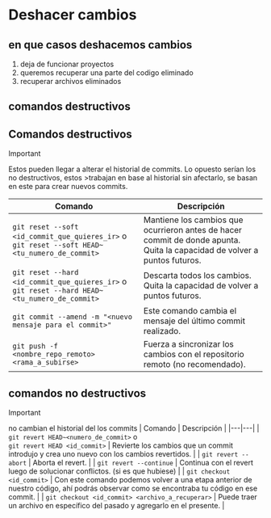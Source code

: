 # Deshacer cambios
## en que casos deshacemos cambios
1. deja de funcionar proyectos
2. queremos recuperar una parte del codigo eliminado
3. recuperar archivos eliminados
## comandos destructivos
## Comandos destructivos
>[!IMPORTANT]
>Estos pueden llegar a alterar el historial de commits. Lo opuesto serían los no destructivos, estos >trabajan en base al historial sin afectarlo, se basan en este para crear nuevos commits.

| Comando | Descripción |
|---|---|
| `git reset --soft <id_commit_que_quieres_ir>` o <br> `git reset --soft HEAD~<tu_numero_de_commit>` | Mantiene los cambios que ocurrieron antes de hacer commit de donde apunta. Quita la capacidad de volver a puntos futuros. |
| `git reset --hard <id_commit_que_quieres_ir>` o <br> `git reset --hard HEAD~<tu_numero_de_commit>` | Descarta todos los cambios. Quita la capacidad de volver a puntos futuros. |
| `git commit --amend -m "<nuevo mensaje para el commit>"` | Este comando cambia el mensaje del último commit realizado. |
| `git push -f <nombre_repo_remoto> <rama_a_subirse>` | Fuerza a sincronizar los cambios con el repositorio remoto (no recomendado). |

## comandos no destructivos
>[!IMPORTANT]
> no cambian el historial del los commits
| Comando | Descripción |
|---|---|
| `git revert HEAD~<numero_de_commit>` o <br> `git revert HEAD <id_commit>` | Revierte los cambios que un commit introdujo y crea uno nuevo con los cambios revertidos. |
| `git revert --abort` | Aborta el revert. |
| `git revert --continue` | Continua con el revert luego de solucionar conflictos. (si es que hubiese) |
| `git checkout <id_commit>` | Con este comando podemos volver a una etapa anterior de nuestro código, ahí podrás observar como se encontraba tu código en ese commit. |
| `git checkout <id_commit> <archivo_a_recuperar>` | Puede traer un archivo en específico del pasado y agregarlo en el presente. |